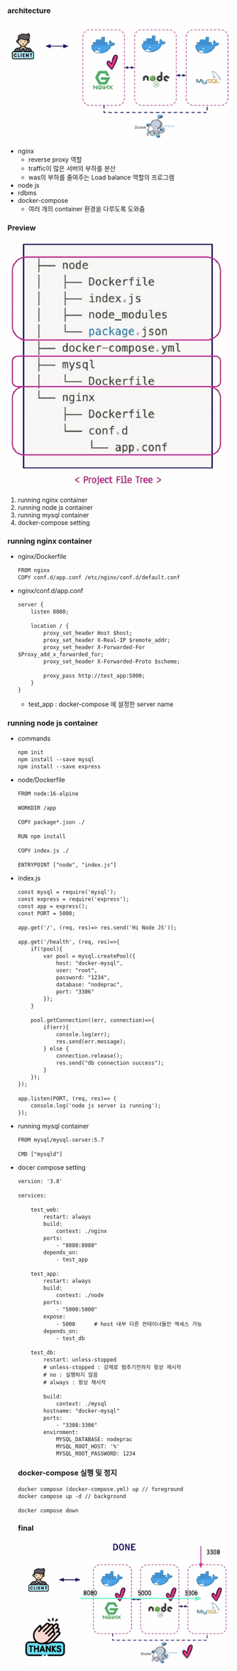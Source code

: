 ### architecture
![Alt text](./image/image-architecture.png)
- nginx
    - reverse proxy 역할
    - traffic이 많은 서버의 부하를 분산
    - was의 부하를 줄여주는 Load balance 역할의 프로그램
- node js
- rdbms
- docker-compose
    - 여러 개의 container 환경을 다루도록 도와줌

### Preview
![Alt text](./image/image-project-file-tree.png)
1. running nginx container
2. running node js container
3. running mysql container
4. docker-compose setting

### running nginx container
- nginx/Dockerfile
    ```
    FROM nginx
    COPY conf.d/app.conf /etc/nginx/conf.d/default.conf
    ```

- nginx/conf.d/app.conf
    ```
    server {
        listen 8080;

        location / {
            proxy_set_header Host $host;
            proxy_set_header X-Real-IP $remote_addr;
            proxy_set_header X-Forwarded-For $Proxy_add_x_forwarded_for;
            proxy_set_header X-Forwarded-Proto $scheme;

            proxy_pass http://test_app:5000;
        }
    }
    ```
    * test_app : docker-compose 에 설정한 server name

### running node js container
- commands
    ```
    npm init
    npm install --save mysql
    npm install --save express
    ```

- node/Dockerfile
    ```
    FROM node:16-alpine
    
    WORKDIR /app
    
    COPY package*.json ./
    
    RUN npm install

    COPY index.js ./
    
    ENTRYPOINT ["node", "index.js"]
    ```

- index.js
    ```
    const mysql = require('mysql');
    const express = require('express');
    const app = express();
    const PORT = 5000;

    app.get('/', (req, res)=> res.send('Hi Node JS'));

    app.get('/health', (req, res)=>{
        if(!pool){
            var pool = mysql.createPool({
                host: "docker-mysql",
                user: "root",
                password: "1234",
                database: "nodeprac",
                port: "3306"
            });
        }

        pool.getConnection((err, connection)=>{
            if(err){
                console.log(err);
                res.send(err.message);
            } else {
                connection.release();
                res.send("db connection success");
            }
        });
    });

    app.listen(PORT, (req, res)=> {
        console.log('node js server is running');
    });
    ```

- running mysql container

    ```
    FROM mysql/mysql-server:5.7

    CMD ["mysqld"]
    ```

- docer compose setting
    ```
    version: '3.8'

    services:

        test_web:
            restart: always
            build:
                context: ./nginx
            ports:
                - "8080:8080"
            depends_on:
                - test_app
        
        test_app:
            restart: always
            build:
                context: ./node
            ports:
                - "5000:5000"
            expose:
                - 5000      # host 내부 다른 컨테이너들만 액세스 가능
            depends_on:
                - test_db
        
        test_db:
            restart: unless-stopped
            # unless-stopped : 강제로 멈추기전까지 항상 재시작
            # no : 실행하지 않음
            # always : 항상 재시작

            build:
                context: ./mysql
            hostname: "docker-mysql"
            ports:
                - "3308:3306"
            envirnment:
                MYSQL_DATABASE: nodeprac
                MYSQL_ROOT_HOST: '%'
                MYSQL_ROOT_PASSWORD: 1234
    ```

    ### docker-compose 실행 및 정지
    ```
    docker compose (docker-compose.yml) up // foreground
    docker compose up -d // background

    docker compose down
    ```


    ### final
    ![Alt text](./image/image-final.png)